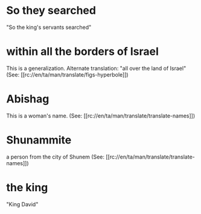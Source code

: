# So they searched

"So the king's servants searched"

# within all the borders of Israel

This is a generalization. Alternate translation: "all over the land of Israel" (See: [[rc://en/ta/man/translate/figs-hyperbole]])

# Abishag

This is a woman's name. (See: [[rc://en/ta/man/translate/translate-names]])

# Shunammite

a person from the city of Shunem (See: [[rc://en/ta/man/translate/translate-names]])

# the king

"King David"

